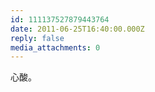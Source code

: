 ```yaml
---
id: 111137527879443764
date: 2011-06-25T16:40:00.000Z
reply: false
media_attachments: 0
---
```


心酸。 ​​​​

